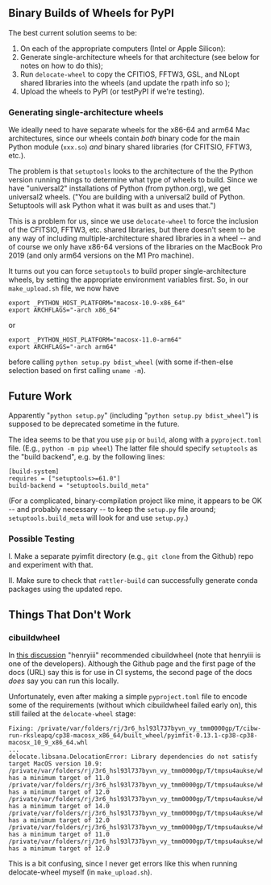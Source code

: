 
## Binary Builds of Wheels for PyPI


The best current solution seems to be:


1. On each of the appropriate computers (Intel or Apple Silicon):
2. Generate single-architecture wheels for that architecture (see below for notes on how to do this);
3. Run `delocate-wheel` to copy the CFITIOS, FFTW3, GSL, and NLopt shared libraries into the wheels (and update the rpath info so );
4. Upload the wheels to PyPI (or testPyPI if we're testing).


### Generating single-architecture wheels

We ideally need to have separate wheels for the x86-64 and arm64 Mac architectures, since our wheels contain *both* binary code for the main Python module (`xxx.so`) *and* binary shared libraries (for CFITSIO, FFTW3, etc.).

The problem is that `setuptools` looks to the architecture of the the Python version running things to determine what type of wheels to build. Since we have "universal2" installations of Python (from python.org), we get universal2 wheels. ("You are building with a universal2 build of Python. Setuptools will ask Python what it was built as and uses that.")

This is a problem for us, since we use `delocate-wheel` to force the inclusion of the CFITSIO, FFTW3, etc. shared libraries, but there doesn't seem to be any way of including multiple-architecture shared libraries in a wheel -- and of course we only have x86-64 versions of the libraries on the MacBook Pro 2019 (and only arm64 versions on the M1 Pro machine).

It turns out you can force `setuptools` to build proper single-architecture wheels, by setting the appropriate environment variables first. So, in our `make_upload.sh` file, we now have

```
export _PYTHON_HOST_PLATFORM="macosx-10.9-x86_64"
export ARCHFLAGS="-arch x86_64"
```

or
```
export _PYTHON_HOST_PLATFORM="macosx-11.0-arm64"
export ARCHFLAGS="-arch arm64"
```

before calling `python setup.py bdist_wheel`
(with some if-then-else selection based on first calling `uname -m`).


## Future Work

Apparently "`python setup.py`" (including "`python setup.py bdist_wheel`") is supposed
to be deprecated sometime in the future.

The idea seems to be that you use `pip` or `build`, along with a `pyproject.toml` file.
(E.g., `python -m pip wheel`) The latter file should specify `setuptools` as the "build backend", e.g. by the following lines:

```
[build-system]
requires = ["setuptools>=61.0"]
build-backend = "setuptools.build_meta"
```

(For a complicated, binary-compilation project like mine, it appears to be OK -- and probably necessary -- to keep the `setup.py` file around; `setuptools.build_meta` will
look for and use `setup.py`.)


### Possible Testing

I. Make a separate pyimfit directory (e.g., `git clone` from the Github) repo and experiment with that.

II. Make sure to check that `rattler-build` can successfully generate conda packages
using the updated repo.



## Things That Don't Work

### cibuildwheel

In [this discussion](https://github.com/pypa/wheel/issues/573) "henryiii" recommended cibuildwheel (note that henryiii is one of the developers). Although the Github page and the first page of the docs (URL) say this is for use in CI systems, the second page of the docs *does* say you can run this locally.

Unfortunately, even after making a simple `pyproject.toml` file to encode some of the requirements (without which cibuildwheel failed early on), this still failed at the `delocate-wheel` stage:

```
Fixing: /private/var/folders/rj/3r6_hsl93l737byvn_vy_tmm0000gp/T/cibw-run-rksleapq/cp38-macosx_x86_64/built_wheel/pyimfit-0.13.1-cp38-cp38-macosx_10_9_x86_64.whl
...
delocate.libsana.DelocationError: Library dependencies do not satisfy target MacOS version 10.9:
/private/var/folders/rj/3r6_hsl93l737byvn_vy_tmm0000gp/T/tmpsu4aukse/wheel/pyimfit/.dylibs/libgsl.27.dylib has a minimum target of 11.0
/private/var/folders/rj/3r6_hsl93l737byvn_vy_tmm0000gp/T/tmpsu4aukse/wheel/pyimfit/.dylibs/libnlopt.0.11.1.dylib has a minimum target of 12.0
/private/var/folders/rj/3r6_hsl93l737byvn_vy_tmm0000gp/T/tmpsu4aukse/wheel/pyimfit/.dylibs/libomp.dylib has a minimum target of 14.0
/private/var/folders/rj/3r6_hsl93l737byvn_vy_tmm0000gp/T/tmpsu4aukse/wheel/pyimfit/.dylibs/libfftw3_threads.3.dylib has a minimum target of 12.0
/private/var/folders/rj/3r6_hsl93l737byvn_vy_tmm0000gp/T/tmpsu4aukse/wheel/pyimfit/.dylibs/libgslcblas.0.dylib has a minimum target of 11.0
/private/var/folders/rj/3r6_hsl93l737byvn_vy_tmm0000gp/T/tmpsu4aukse/wheel/pyimfit/.dylibs/libfftw3.3.dylib has a minimum target of 12.0
```

This is a bit confusing, since I never get errors like this when running delocate-wheel myself (in `make_upload.sh`).
